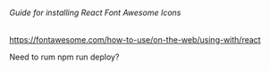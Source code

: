 ###### Guide for installing React Font Awesome Icons
https://fontawesome.com/how-to-use/on-the-web/using-with/react

Need to rum npm run deploy?